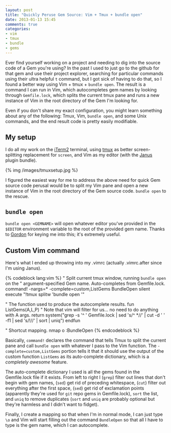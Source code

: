 ```yaml
---
layout: post
title: "Quickly Peruse Gem Source: Vim + Tmux + bundle open"
date: 2013-01-13 15:45
comments: true
categories: 
- vim
- tmux
- bundle
- gems
---
```


Ever find yourself
working on a project and needing to dig into the source code of a Gem
you're using? In the past I used to just go to the github for that gem
and use their project explorer, searching for particular commands using
their ultra helpful `t` command, but I got sick of having to do that, so
I found a better way using Vim + tmux + `bundle open`. The result is a
command I can run in Vim, which autocompletes gem names by looking
through `Gemfile.lock`, which splits the current tmux pane and runs a
new instance of Vim in the root directory of the Gem I'm looking for.

Even if you don't
share my exact configuration, you might learn something about any of the
following: Tmux, Vim, `bundle open`, and some Unix commands, and the end
result code is pretty easily modifiable.

<!-- more -->

## My setup

I do all my work on the [iTerm2](http://www.iterm2.com "iTerm2")
terminal, using [tmux](http://tmux.sourceforge.net/) as better
screen-splitting replacement for `screen`, and Vim as my editor
(with the [Janus](https://github.com/carlhuda/janus) plugin bundle).

{% img /images/tmuxsetup.jpg %}

I figured the easiest way for me to address the above need for quick Gem
source code perusal would be to split my Vim pane and open a new
instance of Vim in the root directory of the Gem source code. 
`bundle open` to the rescue.

## `bundle open`

`bundle open <GEMNAME>` will open whatever editor you've provided in the
`$EDITOR` environment variable to the root of the provided gem name.
Thanks to [Gordon](https://github.com/ghempton) for keying me into this;
it's extremely useful.

## Custom Vim command

Here's what I ended up throwing into my .vimrc (actually .vimrc.after
since I'm using Janus).

{% codeblock lang:vim %}
" Split current tmux window, running `bundle open` on the 
" argument-specified Gem name. Auto-completes from Gemfile.lock.
command! -nargs=* -complete=custom,ListGems BundleOpen silent execute "!tmux splitw 'bundle open <args>'"

" The function used to produce the autocomplete results.
fun ListGems(A,L,P)
  " Note that vim will filter for us... no need to do anything with A args.
  return system("grep -s '^ ' Gemfile.lock | sed 's/^ *//' | cut -d ' '  -f1 | sed 's/!//' | sort | uniq")
endfun

" Shortcut mapping.
nmap <leader>o :BundleOpen 
{% endcodeblock %}

Basically, `command!` declares the command that tells Tmux to split the
current pane and call `bundle open` with whatever I pass to the Vim
function. The `-complete=custom,ListGems` portion tells it that it
should use the output of the custom function `ListGems` as its
auto-complete dictionary, which is a _completely awesome_ feature.

The auto-complete dictionary I used is all the gems found in the
Gemfile.lock file if it exists. From left to right I (`grep`) filter out
lines that don't begin with gem names, (`sed`) get rid of preceding
whitespace, (`cut`) filter out everything after the first space, (`sed`)
get rid of exclamation points (apparently they're used for `git` repo
gems in Gemfile.lock), `sort` the list, and `uniq` to remove duplicates
(`sort` and `uniq` are probably optional but they're harmless and I didn't
want to fidget). 

Finally, I create a mapping so that when I'm in normal mode, I can just
type `\o` and Vim will start filling out the command `BundleOpen` so
that all I have to type is the gem name, which I can autocomplete.

